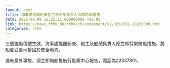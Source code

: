 ```yaml
---
layout: post
title: 海事處提醒船東船主及船舶負責人採取防風措施
date: 2022-08-09 12:25:11.000000000 +08:00
link: https://news.rthk.hk/rthk/ch/component/k2/1661581-20220809.htm
categories: rthk
---
```


三號強風信號生效，海事處提醒船東、船主及船舶負責人應立即採取防風措施，將船隻妥善地繫固於安全地方。

遇有意外事故，須立即向船隻航行監察中心報告，電話為22337801。
